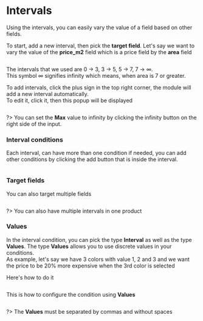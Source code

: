 # Intervals

Using the intervals, you can easily vary the value of a field based on other fields.

To start, add a new interval, then pick the **target field**.
Let's say we want to vary the value of the **price_m2** field which is a price field by the **area** field

<img srcset="./images/intervals.jpg 2x">

The intervals that we used are 0 → 3, 3 → 5, 5 → 7, 7 → ∞.  
This symbol ∞ signifies infinity which means, when area is 7 or greater.

To add intervals, click the plus sign in the top right corner, the module will add a new interval automatically.  
To edit it, click it, then this popup will be displayed

<img srcset="./images/intervals-popup.jpg 2x" class="border">

?> You can set the **Max** value to infinity by clicking the infinity button on the right side of the input. 

### Interval conditions

Each interval, can have more than one condition if needed,
you can add other conditions by clicking the add button that is inside the interval. 

<img srcset="./images/interval-new_condition.jpg 2x" class="padding border">

### Target fields
You can also target multiple fields

<img srcset="./images/interval-target.jpg 2x" class="padding border">

?> You can also have multiple intervals in one product

### Values
In the interval condition, you can pick the type **Interval** as well as the type **Values**.
The type **Values** allows you to use discrete values in your conditions.  
As example, let's say we have 3 colors with value 1, 2 and 3 and we want the price to be 20% more expensive
when the 3rd color is selected

Here's how to do it

<img srcset="./images/interval-values.jpg 2x" class="padding border">

This is how to configure the condition using **Values**

<img srcset="./images/interval-values-popup.jpg 2x" class="border">

?> The **Values** must be separated by commas and without spaces

